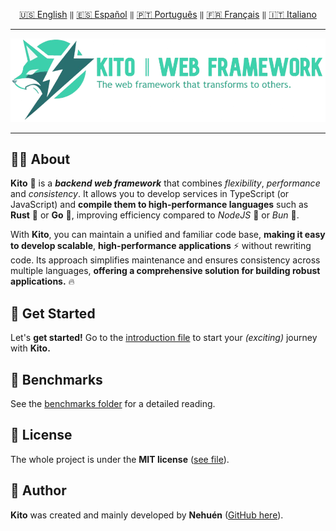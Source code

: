 <div align="center">

[🇺🇸 English](./README.md) `‖` [🇪🇸 Español](./docs/español/README.md) `‖` [🇵🇹 Português](./docs/português/README.md) `‖` [🇫🇷 Français](./docs/français/README.md) `‖` [🇮🇹 Italiano](./docs/italiano/README.md)

<hr />

<img src="../../public/static/banners/kito_banner_en.png" alt="Kito Banner" />

<hr />

</div>

## 👋🏼 About

**Kito** 🦊 is a **_backend web framework_** that combines _flexibility_, _performance_ and _consistency_. It allows you to develop services in TypeScript (or JavaScript) and **compile them to high-performance languages** such as **Rust** 🦀 or **Go** 🐹, improving efficiency compared to _NodeJS_ 🐢 or _Bun_ 🍙.

With **Kito**, you can maintain a unified and familiar code base, **making it easy to develop scalable**, **high-performance applications** ⚡ without rewriting code. Its approach simplifies maintenance and ensures consistency across multiple languages, **offering a comprehensive solution for building robust applications.** 🔥

## 🚀 Get Started

Let's **get started!** Go to the [introduction file](docs/INTRODUCTION.md) to start your _(exciting)_ journey with **Kito.**

## 👀 Benchmarks

See the [benchmarks folder](/benchmarks) for a detailed reading.

## 📄 License

The whole project is under the **MIT license** ([see file](./LICENSE)).

## 👤 Author

**Kito** was created and mainly developed by **Nehuén** ([GitHub here](https://github.com/nehu3n)).
